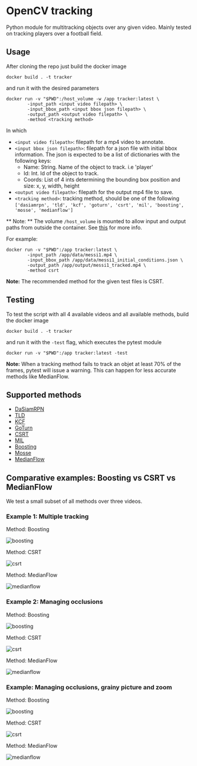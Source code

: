 # OpenCV tracking

Python module for multitracking objects over any given video. Mainly tested on tracking players over a football field.

## Usage

After cloning the repo just build the docker image

```
docker build . -t tracker
```

and run it with the desired parameters

```
docker run -v "$PWD":/host_volume -w /app tracker:latest \
        -input_path <input video filepath> \
        -input_bbox_path <input bbox json filepath> \
        -output_path <output video filepath> \
        -method <tracking method>
```

In which

- `<input video filepath>`: filepath for a mp4 video to annotate.
- `<input bbox json filepath>`: filepath for a json file with initial bbox information. The json is expected to be a list of dictionaries with the following keys:
  - Name: String. Name of the object to track. i.e 'player'
  - Id: Int. Id of the object to track.
  - Coords: List of 4 ints determining the bounding box position and size: x, y, width, height
- `<output video filepath>`: filepath for the output mp4 file to save.
- `<tracking method>`: tracking method, should be one of the following `['dasiamrpn', 'tld', 'kcf', 'goturn', 'csrt', 'mil', 'boosting', 'mosse', 'medianflow']`

** Note: ** The volume `/host_volume` is mounted to allow input and output paths from outside the container. See [this](https://flaviocopes.com/docker-access-files-outside-container/) for more info.

For example:

```
docker run -v "$PWD":/app tracker:latest \
        -input_path /app/data/messi1.mp4 \
        -input_bbox_path /app/data/messi1_initial_conditions.json \
        -output_path /app/output/messi1_tracked.mp4 \
        -method csrt
```

**Note:** The recommended method for the given test files is CSRT.

## Testing

To test the script with all 4 available videos and all available methods, build the docker image

```
docker build . -t tracker
```

and run it with the `-test` flag, which executes the pytest module

```
docker run -v "$PWD":/app tracker:latest -test
```

**Note:** When a tracking method fails to track an objet at least 70% of the frames, pytest will issue a warning. This can happen for less accurate methods like MedianFlow.

## Supported methods

- [DaSiamRPN](https://arxiv.org/abs/1808.06048)
- [TLD](http://vision.stanford.edu/teaching/cs231b_spring1415/papers/Kalal-PAMI.pdf)
- [KCF](https://arxiv.org/abs/1404.7584)
- [GoTurn](https://davheld.github.io/GOTURN/GOTURN.pdf)
- [CSRT](https://arxiv.org/pdf/1611.08461.pdf)
- [MIL](https://ieeexplore.ieee.org/document/5206737)
- [Boosting](http://www.bmva.org/bmvc/2006/papers/033.pdf)
- [Mosse](https://www.cs.colostate.edu/~draper/papers/bolme_cvpr10.pdf)
- [MedianFlow](http://kahlan.eps.surrey.ac.uk/featurespace/tld/Publications/2010_icpr.pdf)

## Comparative examples: Boosting vs CSRT vs MedianFlow

We test a small subset of all methods over three videos.

### Example 1: Multiple tracking

Method: Boosting

![boosting](https://user-images.githubusercontent.com/8797947/158618364-1ee7a2c3-6dbf-436f-a977-189ecfff0bd2.gif)

Method: CSRT

![csrt](https://user-images.githubusercontent.com/8797947/158618498-f302f98c-859f-41d1-91bc-3ac7fb09b4f0.gif)

Method: MedianFlow

![medianflow](https://user-images.githubusercontent.com/8797947/158618604-bbec4535-07f0-48c1-bf5c-2d91cc6787f4.gif)

### Example 2: Managing occlusions

Method: Boosting

![boosting](https://user-images.githubusercontent.com/8797947/158605699-55e7a70b-99cc-4631-a265-ee06edb03f48.gif)

Method: CSRT

![csrt](https://user-images.githubusercontent.com/8797947/158605701-1440aa63-68de-4ba5-9b12-442b93b78020.gif)

Method: MedianFlow

![medianflow](https://user-images.githubusercontent.com/8797947/158605711-372af741-0285-4d18-9b9a-f103a6a18201.gif)

### Example: Managing occlusions, grainy picture and zoom

Method: Boosting

![boosting](https://user-images.githubusercontent.com/8797947/158619166-edc83759-406a-4902-a355-0e256274fb57.gif)

Method: CSRT

![csrt](https://user-images.githubusercontent.com/8797947/158619238-efd38e13-75bf-4622-8569-43eb8030abe1.gif)

Method: MedianFlow

![medianflow](https://user-images.githubusercontent.com/8797947/158619367-4d5971dc-7ef1-4544-9338-e96a2b13259f.gif)
